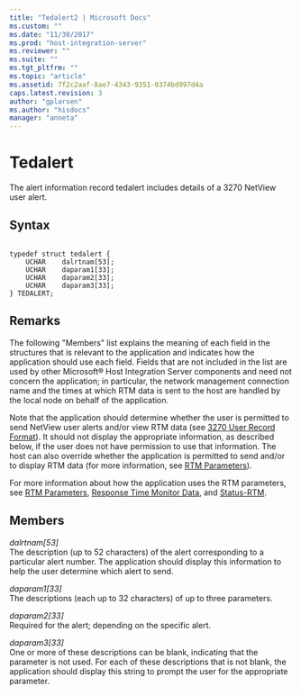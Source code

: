```yaml
---
title: "Tedalert2 | Microsoft Docs"
ms.custom: ""
ms.date: "11/30/2017"
ms.prod: "host-integration-server"
ms.reviewer: ""
ms.suite: ""
ms.tgt_pltfrm: ""
ms.topic: "article"
ms.assetid: 7f2c2aaf-8ae7-4343-9351-0374bd997d4a
caps.latest.revision: 3
author: "gplarsen"
ms.author: "hisdocs"
manager: "anneta"
---
```

# Tedalert
The alert information record tedalert includes details of a 3270 NetView user alert.  
  
## Syntax  
  
```  
  
typedef struct tedalert {  
    UCHAR    dalrtnam[53];  
    UCHAR    daparam1[33];  
    UCHAR    daparam2[33];  
    UCHAR    daparam3[33];  
} TEDALERT;  
```  
  
## Remarks  
 The following "Members" list explains the meaning of each field in the structures that is relevant to the application and indicates how the application should use each field. Fields that are not included in the list are used by other Microsoft® Host Integration Server components and need not concern the application; in particular, the network management connection name and the times at which RTM data is sent to the host are handled by the local node on behalf of the application.  
  
 Note that the application should determine whether the user is permitted to send NetView user alerts and/or view RTM data (see [3270 User Record Format](../core/3270-user-record-format2.md)). It should not display the appropriate information, as described below, if the user does not have permission to use that information. The host can also override whether the application is permitted to send and/or to display RTM data (for more information, see [RTM Parameters](../core/rtm-parameters]2.md)).  
  
 For more information about how the application uses the RTM parameters, see [RTM Parameters](../core/rtm-parameters]2.md), [Response Time Monitor Data](../core/response-time-monitor-data1.md), and [Status-RTM](./status-rtm1.md).  
  
## Members  
 *dalrtnam[53]*  
 The description (up to 52 characters) of the alert corresponding to a particular alert number. The application should display this information to help the user determine which alert to send.  
  
 *daparam1[33]*  
 The descriptions (each up to 32 characters) of up to three parameters.  
  
 *daparam2[33]*  
 Required for the alert; depending on the specific alert.  
  
 *daparam3[33]*  
 One or more of these descriptions can be blank, indicating that the parameter is not used. For each of these descriptions that is not blank, the application should display this string to prompt the user for the appropriate parameter.